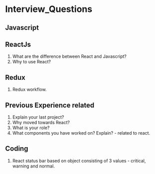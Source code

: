 # Interview_Questions

Javascript
--------------------



ReactJs
-------------------
1. What are the difference between React and Javascript? 
2. Why to use React?


Redux
----------
1. Redux workflow.

Previous Experience related
--------------------------------
1. Explain your last project?
2. Why moved towards React?
3. What is your role?
4. What components you have worked on? Explain? - related to react.

Coding
----------
1. React status bar based on object consisting of 3 values - critical, warning and normal.
